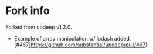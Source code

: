 # Fork info

Forked from updeep v1.2.0.

* Example of array manipulation w/ lodash added.
    [#467]https://github.com/substantial/updeep/pull/467) 
